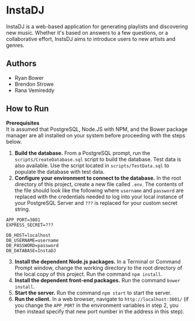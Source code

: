 # InstaDJ

InstaDJ is a web-based application for generating playlists and discovering new music. Whether it's based on answers to a few questions, or a collaborative effort, InstsDJ aims to introduce users to new artists and genres.

## Authors
* Ryan Bower
* Brendon Strowe
* Rana Vemireddy

## How to Run

**Prerequisites** \
It is assumed that PostgreSQL, Node.JS with NPM, and the Bower package manager are all installed on your system before proceeding with the steps below.

1. **Build the database.** From a PostgreSQL prompt, run the `scripts/CreateDatabase.sql` script to build the database. Test data is also available. Use the script located in `scripts/TestData.sql` to populate the database with test data.
2. **Configure your environment to connect to the database.** In the root directory of this project, create a new file called `.env`. The contents of the file should look like the following where `username` and `password` are replaced with the credentials needed to log into your local instance of your PostgreSQL Server and `???` is replaced for your custom secret string.
```
APP_PORT=3001
EXPRESS_SECRET=???

DB_HOST=localhost
DB_USERNAME=username
DB_PASSWORD=password
DB_DATABASE=InstaDJ
```
3. **Install the dependent Node.js packages.** In a Terminal or Command Prompt window, change the working directory to the root directory of the local copy of this project. Run the command `npm install`.
4. **Install the dependent front-end packages.** Run the command `bower install`.
4. **Start the server.** Run the command `npm start` to start the server.
5. **Run the client.** In a web browser, navigate to `http://localhost:3001/` (if you change the `APP_PORT` in the environment variables in step 2, you then instead specify that new port number in the address in this step).
